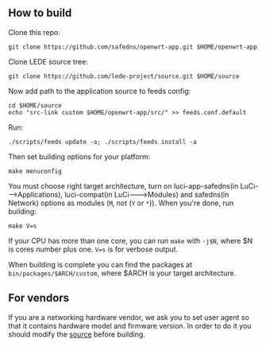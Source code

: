 ## How to build

Clone this repo:

```
git clone https://github.com/safedns/openwrt-app.git $HOME/openwrt-app
```

Clone LEDE source tree:

```
git clone https://github.com/lede-project/source.git $HOME/source
```

Now add path to the application source to feeds config:

```
cd $HOME/source
echo "src-link custom $HOME/openwrt-app/src/" >> feeds.conf.default
```

Run:

```
./scripts/feeds update -a; ./scripts/feeds install -a
```

Then set building options for your platform:

```
make menuconfig
```

You must choose right target architecture, turn on luci-app-safedns(in LuCi--->Applications), luci-compat(in LuCi--->Modules) and safedns(in Network) options as modules (`M`, not (`Y` or `*`)). When you're done, run building:

```
make V=s
```

If your CPU has more than one core, you can run `make` with `-j$N`, where $N is
cores number plus one. `V=s` is for verbose output.

When building is complete you can find the packages at `bin/packages/$ARCH/custom`,
where $ARCH is your target architecture.

## For vendors

If you are a networking hardware vendor, we ask you to set user agent so that it contains hardware model and firmware version. In order to do it you should modify the [source](https://github.com/safedns/openwrt-app/blob/master/src/luci-app-safedns/luasrc/model/cbi/safedns/json_utils.lua#L46) before building.
